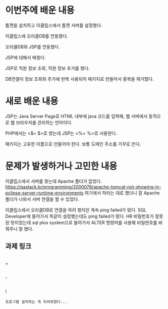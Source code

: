 # 이번주에 배운 내용
톰캣을 설치하고 이클립스에서 톰캣 서버를 설정했다. 

이클립스에 오라클DB를 연동했다. 

오라클DB와 JSP를 연동했다. 

JSP에 대해서 배웠다.

JSP로 직원 정보 조회, 직원 정보 추가를 했다.

DB연결이 정보 조회와 추가에 반복 사용되어 패키지로 만들어서 중복을 제거했다.


# 새로 배운 내용
JSP는 Java Server Page로 HTML 내부에 java 코드를 입력해, 웹 서버에서 동적으로 웹 브라우저를 관리하는 언어이다.

PHP에서는 <$= $>로 썼는데 JSP는 <%= %>로 사용한다.

패키지는 고유한 이름으로 만들어야 한다. 보통 도메인 주소를 거꾸로 쓴다.


# 문제가 발생하거나 고민한 내용
이클립스에서 서버를 찾는데 Apache 폴더가 없었다. <br>
https://qastack.kr/programming/2000078/apache-tomcat-not-showing-in-eclipse-server-runtime-environments
여기에서 하라는 대로 했더니 잘 Apache 폴더가 나와서 서버 연결을 할 수 있었다.

이클립스에서 오라클DB로 연결을 하려 했지만 계속 ping failed가 떴다. 
SQL Developer에 들어가서 똑같이 설정했는데도 ping failed가 떴다.
HR 비밀번호가 잘못된 탓이었는데 sql plus system으로 들어가서 ALTER 명령어를 사용해 비밀번호를 바꿔주니 잘 됐다.


## 과제 링크
``` 

```

\+
``` 

```
\-
```

```
!
```
프로그램 설치하는 게 두려워졌다...
```
